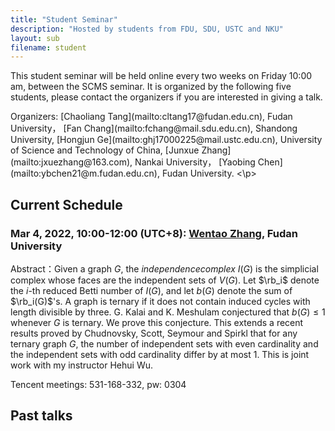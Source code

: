 ```yaml
---
title: "Student Seminar"
description: "Hosted by students from FDU, SDU, USTC and NKU"
layout: sub
filename: student
--- 
```


This student seminar will be held online every two weeks on Friday 10:00 am, between the SCMS seminar. It is organized by the following five students, please contact the organizers if you are interested in giving a talk.

<p>Organizers:
[Chaoliang Tang](mailto:cltang17@fudan.edu.cn), Fudan University，
[Fan Chang](mailto:fchang@mail.sdu.edu.cn), Shandong University, 
[Hongjun Ge](mailto:ghj17000225@mail.ustc.edu.cn), University of Science and Technology of China, 
[Junxue Zhang](mailto:jxuezhang@163.com), Nankai University，
[Yaobing Chen](mailto:ybchen21@m.fudan.edu.cn), Fudan University. <\p>

## Current Schedule
### Mar 4, 2022, 10:00-12:00 (UTC+8): [Wentao Zhang](mailto:wtzhang20@fudan.edu.cn), Fudan University    
Abstract：Given a graph $G$, the $independence complex$ $I(G)$ is the simplicial complex whose faces are the independent sets of $V(G)$. Let $\rb_i$ denote the $i$-th reduced Betti number of $I(G)$, and let $b(G)$ denote the sum of $\rb_i(G)$'s. A graph is ternary if it does not contain induced cycles with length divisible by three. G. Kalai and K. Meshulam conjectured that $b(G)\le 1$ whenever $G$ is ternary. We prove this conjecture. This extends a recent results proved by Chudnovsky, Scott, Seymour and Spirkl that for any ternary graph $G$, the number of independent sets with even cardinality and the independent sets with odd cardinality differ by at most 1. This is joint work with my instructor Hehui Wu.

Tencent meetings: 531-168-332, pw: 0304

## Past talks
